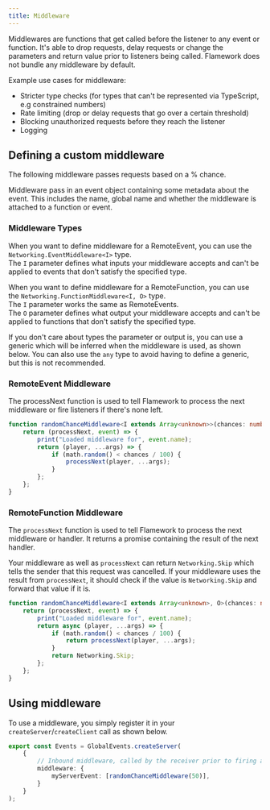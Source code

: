 ```yaml
---
title: Middleware
---
```


Middlewares are functions that get called before the listener to any event or function. It's able to drop requests, delay requests or change the parameters and return value prior to listeners being called. Flamework does not bundle any middleware by default.

Example use cases for middleware:
* Stricter type checks (for types that can't be represented via TypeScript, e.g constrained numbers)
* Rate limiting (drop or delay requests that go over a certain threshold)
* Blocking unauthorized requests before they reach the listener
* Logging

## Defining a custom middleware
The following middleware passes requests based on a % chance.

Middleware pass in an event object containing some metadata about the event. This includes the name, global name and whether the middleware is attached to a function or event.

### Middleware Types
When you want to define middleware for a RemoteEvent, you can use the `Networking.EventMiddleware<I>` type.<br/>
The `I` parameter defines what inputs your middleware accepts and can't be applied to events that don't satisfy the specified type.

When you want to define middleware for a RemoteFunction, you can use the `Networking.FunctionMiddleware<I, O>` type.<br/>
The `I` parameter works the same as RemoteEvents.<br/>
The `O` parameter defines what output your middleware accepts and can't be applied to functions that don't satisfy the specified type.

If you don't care about types the parameter or output is, you can use a generic which will be inferred when the middleware is used, as shown below. You can also use the `any` type to avoid having to define a generic, but this is not recommended.

### RemoteEvent Middleware
The processNext function is used to tell Flamework to process the next middleware or fire listeners if there's none left.

```ts
function randomChanceMiddleware<I extends Array<unknown>>(chances: number): Networking.EventMiddleware<I> {
	return (processNext, event) => {
		print("Loaded middleware for", event.name);
		return (player, ...args) => {
			if (math.random() < chances / 100) {
				processNext(player, ...args);
			}
		};
	};
}
```

### RemoteFunction Middleware
The `processNext` function is used to tell Flamework to process the next middleware or handler. It returns a promise containing the result of the next handler.

Your middleware as well as `processNext` can return `Networking.Skip` which tells the sender that this request was cancelled. If your middleware uses the result from `processNext`, it should check if the value is `Networking.Skip` and forward that value if it is.

```ts
function randomChanceMiddleware<I extends Array<unknown>, O>(chances: number): Networking.FunctionMiddleware<I, O> {
	return (processNext, event) => {
		print("Loaded middleware for", event.name);
		return async (player, ...args) => {
			if (math.random() < chances / 100) {
				return processNext(player, ...args);
			}
			return Networking.Skip;
		};
	};
}
```

## Using middleware
To use a middleware, you simply register it in your `createServer`/`createClient` call as shown below.

```ts
export const Events = GlobalEvents.createServer(
	{
		// Inbound middleware, called by the receiver prior to firing any connections.
		middleware: {
			myServerEvent: [randomChanceMiddleware(50)],
		}
	}
);
```
